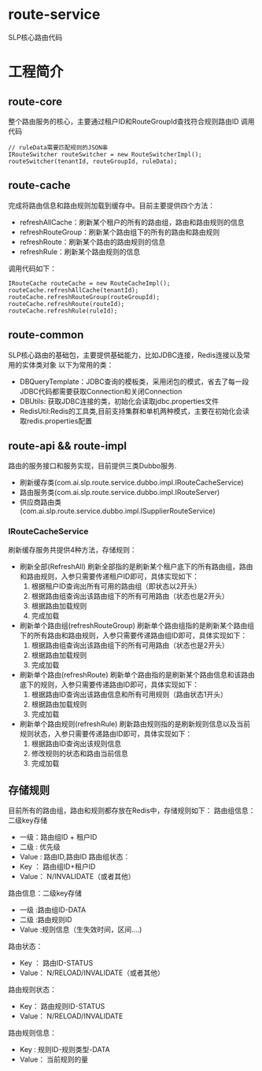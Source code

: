 # route-service
SLP核心路由代码

# 工程简介
## route-core
整个路由服务的核心，主要通过租户ID和RouteGroupId查找符合规则路由ID
调用代码

```
// ruleData需要匹配规则的JSON串
IRouteSwitcher routeSwitcher = new RouteSwitcherImpl();
routeSwitcher(tenantId, routeGroupId, ruleData);
```

## route-cache
完成将路由信息和路由规则加载到缓存中。目前主要提供四个方法：
* refreshAllCache：刷新某个租户的所有的路由组，路由和路由规则的信息
* refreshRouteGroup：刷新某个路由组下的所有的路由和路由规则
* refreshRoute：刷新某个路由的路由规则的信息
* refreshRule：刷新某个路由规则的信息

调用代码如下：
```
IRouteCache routeCache = new RouteCacheImpl();
routeCache.refreshAllCache(tenantId);
routeCache.refreshRouteGroup(routeGroupId);
routeCache.refreshRoute(routeId);
routeCache.refreshRule(ruleId);
```

## route-common
SLP核心路由的基础包，主要提供基础能力，比如JDBC连接，Redis连接以及常用的实体类对象
以下为常用的类：<br/>
* DBQueryTemplate：JDBC查询的模板类，采用闭包的模式，省去了每一段JDBC代码都需要获取Connection和关闭Connection
* DBUtils: 获取JDBC连接的类，初始化会读取jdbc.properties文件
* RedisUtil:Redis的工具类,目前支持集群和单机两种模式，主要在初始化会读取redis.properties配置

## route-api  && route-impl
路由的服务接口和服务实现，目前提供三类Dubbo服务.
* 刷新缓存类(com.ai.slp.route.service.dubbo.impl.IRouteCacheService)
* 路由服务类(com.ai.slp.route.service.dubbo.impl.IRouteServer)
* 供应商路由类(com.ai.slp.route.service.dubbo.impl.ISupplierRouteService)

### IRouteCacheService
刷新缓存服务共提供4种方法，存储规则：
* 刷新全部(RefreshAll)
    刷新全部指的是刷新某个租户底下的所有路由组，路由和路由规则，入参只需要传递租户ID即可，具体实现如下：
    1. 根据租户ID查询出所有可用的路由组（即状态以2开头）
    2. 根据路由组查询出该路由组下的所有可用路由（状态也是2开头）
    3. 根据路由加载规则
    4. 完成加载
* 刷新单个路由组(refreshRouteGroup)
    刷新单个路由组指的是刷新某个路由组下的所有路由和路由规则，入参只需要传递路由组ID即可，具体实现如下：
    1. 根据路由组查询出该路由组下的所有可用路由（状态也是2开头）
    2. 根据路由加载规则
    3. 完成加载
* 刷新单个路由(refreshRoute)
    刷新单个路由指的是刷新某个路由信息和该路由底下的规则，入参只需要传递路由ID即可，具体实现如下：
    1. 根据路由ID查询出该路由信息和所有可用规则（路由状态1开头）
    2. 根据路由加载规则
    3. 完成加载
* 刷新单个路由规则(refreshRule)
    刷新路由规则指的是刷新规则信息以及当前规则状态，入参只需要传递路由ID即可，具体实现如下：
    1. 根据路由ID查询出该规则信息
    2. 修改规则的状态和路由当前信息
    3. 完成加载




## 存储规则
目前所有的路由组，路由和规则都存放在Redis中，存储规则如下：
路由组信息： 二级key存储
- 一级：路由组ID + 租户ID
- 二级  : 优先级
- Value    : 路由ID,路由ID
路由组状态：
- Key ： 路由组ID+租户ID
- Value： N/INVALIDATE（或者其他）

路由信息：二级key存储
- 一级    :路由组ID-DATA
- 二级    :路由规则ID
- Value   :规则信息（生失效时间，区间....)

路由状态：
- Key ： 路由ID-STATUS
- Value： N/RELOAD/INVALIDATE（或者其他）

路由规则状态：
- Key： 路由规则ID-STATUS
- Value： N/RELOAD/INVALIDATE

路由规则信息：
- Key : 规则ID-规则类型-DATA
- Value： 当前规则的量
